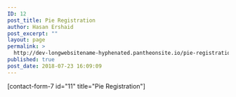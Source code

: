 ```yaml
---
ID: 12
post_title: Pie Registration
author: Hasan Ershaid
post_excerpt: ""
layout: page
permalink: >
  http://dev-longwebsitename-hyphenated.pantheonsite.io/pie-registration/
published: true
post_date: 2018-07-23 16:09:09
---
```

[contact-form-7 id="11" title="Pie Registration"]